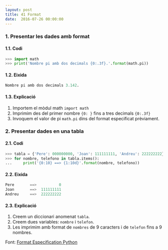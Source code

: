 ```yaml
---
layout: post
title: 41 Format
date:  2016-07-26 00:00:00
---
```


### 1. Presentar les dades amb format

#### 1.1. Codi

```python
>>> import math
>>> print('Nombre pi amb dos decimals {0:.3f}.'.format(math.pi))
```
#### 1.2. Eixida

```python
Nombre pi amb dos decimals 3.142.
```

#### 1.3. Explicació

1. Importem el mòdul math `import math`
2. Imprimim des del primer nombre `{0: }` fins a tres decimals `{0:.3f}`
3. Invoquem el valor de pi `math.pi` dins del format especificat prèviament.

### 2. Presentar dades en una tabla

#### 2.1. Codi

```python
>>> tabla = {'Pere': 000000000, 'Joan': 111111111, 'Andreu': 222222222}
>>> for nombre, telefono in tabla.items():
...     print('{0:10} ==> {1:10d}'.format(nombre, telefono))
```

#### 2.2. Eixida

```python
Pere       ==>          0
Joan       ==>  111111111
Andreu     ==>  222222222
```

#### 2.3. Explicació

1. Creem un diccionari anomenat `tabla`.
2. Creem dues variables: `nombre` i `telefon`.
3. Les imprimim amb format de `nombres` de 9 caracters i de `telefon` fins a 9 nombres.


Font: [Format Especification Python](https://docs.python.org/3.1/library/string.html#formatspec)
